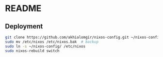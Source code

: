 # README

## Deployment

```sh
git clone https://github.com/akhialomgir/nixos-config.git ~/nixos-config
sudo mv /etc/nixos /etc/nixos.bak  # backup
sudo ln -s ~/nixos-config/ /etc/nixos
sudo nixos-rebuild switch
```